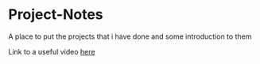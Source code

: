 # Project-Notes
A place to put the projects that i have done and some introduction to them


Link to a useful video [here](https://www.youtube.com/watch?v=dQw4w9WgXcQ)